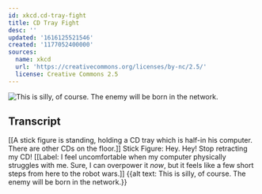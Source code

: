 ```yaml
---
id: xkcd.cd-tray-fight
title: CD Tray Fight
desc: ''
updated: '1616125521546'
created: '1177052400000'
sources:
  name: xkcd
  url: 'https://creativecommons.org/licenses/by-nc/2.5/'
  license: Creative Commons 2.5
---
```

![This is silly, of course.  The enemy will be born in the network.](https://imgs.xkcd.com/comics/cd_tray_fight.png)

## Transcript
[[A stick figure is standing, holding a CD tray which is half-in his computer. There are other CDs on the floor.]]
Stick Figure: Hey. Hey! Stop retracting my CD!
[[Label: I feel uncomfortable when my computer physically struggles with me. Sure, I can overpower it _now_, but it feels like a few short steps from here to the robot wars.]]
{{alt text: This is silly, of course. The enemy will be born in the network.}}
